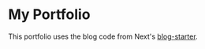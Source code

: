 # My Portfolio

This portfolio uses the blog code from Next's [blog-starter](https://github.com/vercel/next.js/tree/canary/examples/blog-starter).

